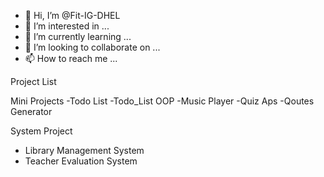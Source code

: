 - 👋 Hi, I’m @Fit-IG-DHEL
- 👀 I’m interested in ...
- 🌱 I’m currently learning ...
- 💞️ I’m looking to collaborate on ...
- 📫 How to reach me ...

<!---
Fit-IG-DHEL/Fit-IG-DHEL is a ✨ special ✨ repository because its `README.md` (this file) appears on your GitHub profile.
You can click the Preview link to take a look at your changes.
--->

Project List 

Mini Projects
-Todo List
-Todo_List OOP
-Music Player
-Quiz Aps
-Qoutes Generator

System Project
- Library Management System
- Teacher Evaluation System




